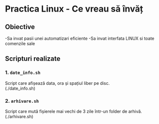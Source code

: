 # Practica Linux - Ce vreau să învăț

## Obiective
-Sa invat pasii unei automatizari eficiente
-Sa invat interfata LINUX si toate comenzile sale

## Scripturi realizate

### 1. `date_info.sh`
Script care afișează data, ora și spațiul liber pe disc.  
(./date_info.sh)

### 2. `arhivare.sh`
Script care mută fișierele mai vechi de 3 zile într-un folder de arhivă.  
(./arhivare.sh)
